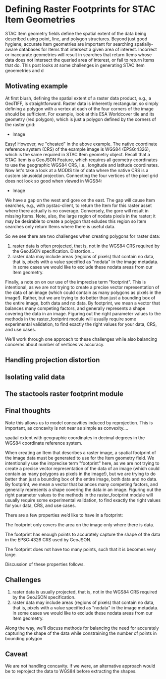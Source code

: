# Defining Raster Footprints for STAC Item Geometries

STAC Item geometry fields define the spatial extent of the data being described using point, line, and polygon structures. Beyond just good hygiene, accurate Item geometries are important for searching spatially-aware databases for Items that intersect a given area of interest. Incorrect or inaccurate geometries will result in searches that return Items whose data does not intersect the queried area of interest, or fail to return Items that do. This post looks at some challenges in generating STAC Item geoemetries and d

## Motivating example

At first blush, defining the spatial extent of a raster data product, e.g., a GeoTIFF, is straightforward. Raster data is inherently rectangular, so simply defining a polygon with a vertex at each of the four corners of the image should be sufficient. For example, look at this ESA Worldcover tile and its geometry (red polygon), which is just a polygon defined by the corners of the raster grid:

- Image

Easy! However, we "cheated" in the above example. The native coordinate reference system (CRS) of the example image is WGS84 (EPSG:4326), which is the same required in STAC Item geometry object. Recall that a STAC Item is a GeoJSON Feature, which requires all geometry coordinates to use the geographic WGS84 CRS, i.e., longitude and latitude coordinates. Now let's take a look at a MODIS tile of data where the native CRS is a custom sinusoidal projection. Connecting the four vertices of the pixel grid does not look so good when viewed in WGS84:

- Image

We have a gap on the west and gore on the east. The gap will cause Item searches, e.g., with pystac-client, to return the Item for this raster asset where there actually is no coverage. Conversely, the gore will result in missing Items. Note, also, the large region of nodata pixels in the raster; it may be desirable to create a polygon that exludes this region so Item searches only return Items where there is useful data.

So we see there are two challenges when creating polygons for raster data:

1. raster data is often projected, that is, not in the WGS84 CRS required by the GeoJSON specification. Distortion...
2. raster data may include areas (regions of pixels) that contain no data, that is, pixels with a value specified as "nodata" in the image metadata. In some cases we would like to exclude these nodata areas from our Item geometry.

Finally, a note on on our use of the imprecise term "footprint". This is intentional, as we are not trying to create a precise vector representation of the data of an image (which could contain as many polygons as pixels in the image!). Rather, but we are trying to do better than just a bounding box of the entire image, both data and no data. By footprint, we mean a vector that balances many competing factors, and generally represents a shape covering the data in an image. Figuring out the right parameter values to the methods in the raster_footprint module will usually require some experimental validation, to find exactly the right values for your data, CRS, and use cases.

We'll work through one approach to these challenges while also balancing concerns about number of vertices vs accuracy.

## Handling projection distortion

## Isolating valid data

## The stactools raster footprint module

## Final thoughts

Note this allows us to model concavities induced by reprojection. This is important, as concavity is not near as simple as convexity....

spatial extent with geographic coordinates in decimal degrees in the WGS84 coordinate reference system.

When creating an Item that describes a raster image, a spatial footprint of the image data must be generated to use for the Item geometry field. We intentionally use the imprecise term "footprint" here, as we are not trying to create a precise vector representation of the data of an image (which could contain as many polygons as pixels in the image!), but we are trying to do better than just a bounding box of the entire image, both data and no data. By footprint, we mean a vector that balances many competing factors, and generally represents a shape covering the data in an image. Figuring out the right parameter values to the methods in the raster_footprint module will usually require some experimental validation, to find exactly the right values for your data, CRS, and use cases.

There are a few properties we’d like to have in a footprint:

The footprint only covers the area on the image only where there is data.

The footprint has enough points to accurately capture the shape of the data in the EPSG:4326 CRS used by GeoJSON.

The footprint does not have too many points, such that it is becomes very large.

Discussion of these properties follows.

## Challenges

1. raster data is usually projected, that is, not in the WGS84 CRS required by the GeoJSON specification.
2. raster data may include areas (regions of pixels) that contain no data, that is, pixels with a value specified as "nodata" in the image metadata. In some cases we would like to exclude these nodata areas from our Item geometry.

Along the way, we'll discuss methods for balancing the need for accurately capturing the shape of the data while constraining the number of points in bounding polygon

## Caveat

We are not handling concavity. If we were, an alternative approach would be to reproject the data to WGS84 before extracting the shapes.

